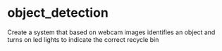 # object_detection
Create a system that based on webcam images identifies an object and turns on led lights to indicate the correct recycle bin
